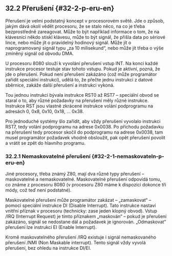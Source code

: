 ## 32.2 Přerušení {#32-2-p-eru-en}

Přerušení je velmi podstatný koncept v procesorovém světě. Jde o způsob, jakým dává okolí vědět procesoru, že se stalo něco, na co je třeba bezprostředně zareagovat. Může to být například informace o tom, že na klávesnici někdo stiskl klávesu, může to být signál, že přišla data po sériové lince, nebo může jít o pravidelný hodinový signál. Může jít o naprogramovaný signál typu „za 10 milisekund“, nebo může jít třeba o výše zmíněný signál od obvodu DMA.

U procesoru 8080 slouží k vyvolání přerušení vstup INT. Na konci každé instrukce procesor testuje stav tohoto vstupu. Pokud je aktivní, pozná, že jde o přerušení. Pokud není přerušení zakázáno (což může programátor zařídit speciální instrukcí), udělá to, že přečte jednu instrukci z datové sběrnice, zakáže další přerušení a instrukci vykoná.

Tou jednou instrukcí bývala instrukce RST0 až RST7 – speciální obvod se staral o to, aby různé požadavky na přerušení měly různé instrukce. Instrukce RST jsou vlastně zkrácené instrukce volání podprogramu na adresách 0, 0x8, 0x10, 0x18, … 0x38.

Pro jednoduché systémy šlo zařídit, aby vždy přerušení vyvolalo instrukci RST7, tedy volání podprogramu na adrese 0x0038\. Po příchodu požadavku na přerušení tedy procesor skočil do podprogramu na adrese 0x0038, tam musel programátor požadavek vhodně obsloužit, pak opět přerušení povolit a vrátit se zpět do hlavního programu.

### 32.2.1 Nemaskovatelné přerušení {#32-2-1-nemaskovateln-p-eru-en}

Jiné procesory, třeba známý Z80, mají dva různé typy přerušení – maskovatelné a nemaskovatelné. Maskovatelné přerušení odpovídá tomu, co známe z procesoru 8080 (v procesoru Z80 máme k dispozici dokonce tři módy, což teď není podstatné).

Maskovatelné přerušení může programátor zakázat – „zamaskovat“ – pomocí speciální instrukce DI (Disable Interrupt). Tato instrukce nastaví vnitřní příznak v procesoru (technicky: zase jeden klopný obvod). Vstup /IRQ (Interrupt Request) je tímto příznakem „maskován“ – pokud je přerušení zakázáno, signál se nedostane dál a požadavek je ignorován. „Odmaskovat“ přerušení lze instrukcí EI (Enable Interrupt).

Kromě maskovatelného přerušení /IRQ existuje i signál nemaskovaného přerušení /NMI (Non Maskable interrupt). Tento signál vždy vyvolá přerušení, bez ohledu na instrukce DI/EI.